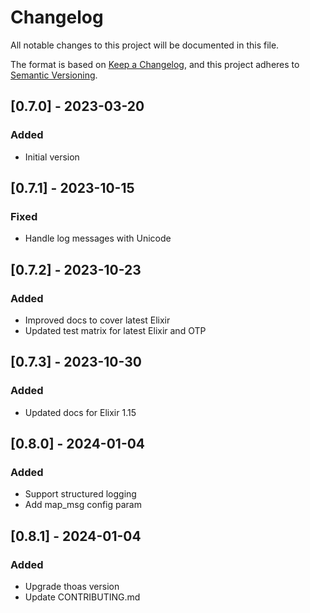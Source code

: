 # Changelog
All notable changes to this project will be documented in this file.

The format is based on [Keep a Changelog](https://keepachangelog.com/en/1.0.0/),
and this project adheres to [Semantic Versioning](https://semver.org/spec/v2.0.0.html).

## [0.7.0] - 2023-03-20
### Added
- Initial version

## [0.7.1] - 2023-10-15
### Fixed
- Handle log messages with Unicode

## [0.7.2] - 2023-10-23
### Added
- Improved docs to cover latest Elixir
- Updated test matrix for latest Elixir and OTP

## [0.7.3] - 2023-10-30
### Added
- Updated docs for Elixir 1.15

## [0.8.0] - 2024-01-04
### Added
- Support structured logging
- Add map_msg config param

## [0.8.1] - 2024-01-04
### Added
- Upgrade thoas version
- Update CONTRIBUTING.md
